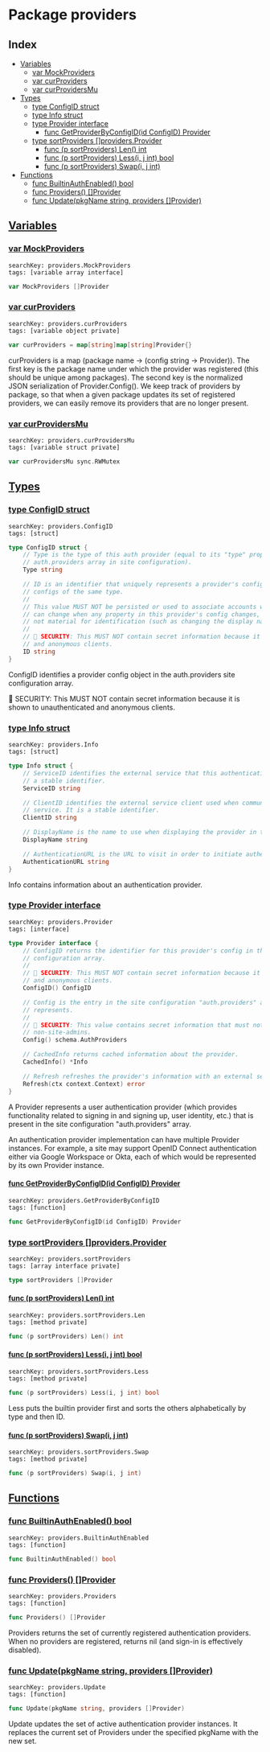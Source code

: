 # Package providers

## Index

* [Variables](#var)
    * [var MockProviders](#MockProviders)
    * [var curProviders](#curProviders)
    * [var curProvidersMu](#curProvidersMu)
* [Types](#type)
    * [type ConfigID struct](#ConfigID)
    * [type Info struct](#Info)
    * [type Provider interface](#Provider)
        * [func GetProviderByConfigID(id ConfigID) Provider](#GetProviderByConfigID)
    * [type sortProviders []providers.Provider](#sortProviders)
        * [func (p sortProviders) Len() int](#sortProviders.Len)
        * [func (p sortProviders) Less(i, j int) bool](#sortProviders.Less)
        * [func (p sortProviders) Swap(i, j int)](#sortProviders.Swap)
* [Functions](#func)
    * [func BuiltinAuthEnabled() bool](#BuiltinAuthEnabled)
    * [func Providers() []Provider](#Providers)
    * [func Update(pkgName string, providers []Provider)](#Update)


## <a id="var" href="#var">Variables</a>

### <a id="MockProviders" href="#MockProviders">var MockProviders</a>

```
searchKey: providers.MockProviders
tags: [variable array interface]
```

```Go
var MockProviders []Provider
```

### <a id="curProviders" href="#curProviders">var curProviders</a>

```
searchKey: providers.curProviders
tags: [variable object private]
```

```Go
var curProviders = map[string]map[string]Provider{}
```

curProviders is a map (package name -> (config string -> Provider)). The first key is the package name under which the provider was registered (this should be unique among packages). The second key is the normalized JSON serialization of Provider.Config().  We keep track of providers by package, so that when a given package updates its set of registered providers, we can easily remove its providers that are no longer present. 

### <a id="curProvidersMu" href="#curProvidersMu">var curProvidersMu</a>

```
searchKey: providers.curProvidersMu
tags: [variable struct private]
```

```Go
var curProvidersMu sync.RWMutex
```

## <a id="type" href="#type">Types</a>

### <a id="ConfigID" href="#ConfigID">type ConfigID struct</a>

```
searchKey: providers.ConfigID
tags: [struct]
```

```Go
type ConfigID struct {
	// Type is the type of this auth provider (equal to its "type" property in its entry in the
	// auth.providers array in site configuration).
	Type string

	// ID is an identifier that uniquely represents a provider's config among all other provider
	// configs of the same type.
	//
	// This value MUST NOT be persisted or used to associate accounts with this provider because it
	// can change when any property in this provider's config changes, even when those changes are
	// not material for identification (such as changing the display name).
	//
	// 🚨 SECURITY: This MUST NOT contain secret information because it is shown to unauthenticated
	// and anonymous clients.
	ID string
}
```

ConfigID identifies a provider config object in the auth.providers site configuration array. 

🚨 SECURITY: This MUST NOT contain secret information because it is shown to unauthenticated and anonymous clients. 

### <a id="Info" href="#Info">type Info struct</a>

```
searchKey: providers.Info
tags: [struct]
```

```Go
type Info struct {
	// ServiceID identifies the external service that this authentication provider represents. It is
	// a stable identifier.
	ServiceID string

	// ClientID identifies the external service client used when communicating with the external
	// service. It is a stable identifier.
	ClientID string

	// DisplayName is the name to use when displaying the provider in the UI.
	DisplayName string

	// AuthenticationURL is the URL to visit in order to initiate authenticating via this provider.
	AuthenticationURL string
}
```

Info contains information about an authentication provider. 

### <a id="Provider" href="#Provider">type Provider interface</a>

```
searchKey: providers.Provider
tags: [interface]
```

```Go
type Provider interface {
	// ConfigID returns the identifier for this provider's config in the auth.providers site
	// configuration array.
	//
	// 🚨 SECURITY: This MUST NOT contain secret information because it is shown to unauthenticated
	// and anonymous clients.
	ConfigID() ConfigID

	// Config is the entry in the site configuration "auth.providers" array that this provider
	// represents.
	//
	// 🚨 SECURITY: This value contains secret information that must not be shown to
	// non-site-admins.
	Config() schema.AuthProviders

	// CachedInfo returns cached information about the provider.
	CachedInfo() *Info

	// Refresh refreshes the provider's information with an external service, if any.
	Refresh(ctx context.Context) error
}
```

A Provider represents a user authentication provider (which provides functionality related to signing in and signing up, user identity, etc.) that is present in the site configuration "auth.providers" array. 

An authentication provider implementation can have multiple Provider instances. For example, a site may support OpenID Connect authentication either via Google Workspace or Okta, each of which would be represented by its own Provider instance. 

#### <a id="GetProviderByConfigID" href="#GetProviderByConfigID">func GetProviderByConfigID(id ConfigID) Provider</a>

```
searchKey: providers.GetProviderByConfigID
tags: [function]
```

```Go
func GetProviderByConfigID(id ConfigID) Provider
```

### <a id="sortProviders" href="#sortProviders">type sortProviders []providers.Provider</a>

```
searchKey: providers.sortProviders
tags: [array interface private]
```

```Go
type sortProviders []Provider
```

#### <a id="sortProviders.Len" href="#sortProviders.Len">func (p sortProviders) Len() int</a>

```
searchKey: providers.sortProviders.Len
tags: [method private]
```

```Go
func (p sortProviders) Len() int
```

#### <a id="sortProviders.Less" href="#sortProviders.Less">func (p sortProviders) Less(i, j int) bool</a>

```
searchKey: providers.sortProviders.Less
tags: [method private]
```

```Go
func (p sortProviders) Less(i, j int) bool
```

Less puts the builtin provider first and sorts the others alphabetically by type and then ID. 

#### <a id="sortProviders.Swap" href="#sortProviders.Swap">func (p sortProviders) Swap(i, j int)</a>

```
searchKey: providers.sortProviders.Swap
tags: [method private]
```

```Go
func (p sortProviders) Swap(i, j int)
```

## <a id="func" href="#func">Functions</a>

### <a id="BuiltinAuthEnabled" href="#BuiltinAuthEnabled">func BuiltinAuthEnabled() bool</a>

```
searchKey: providers.BuiltinAuthEnabled
tags: [function]
```

```Go
func BuiltinAuthEnabled() bool
```

### <a id="Providers" href="#Providers">func Providers() []Provider</a>

```
searchKey: providers.Providers
tags: [function]
```

```Go
func Providers() []Provider
```

Providers returns the set of currently registered authentication providers. When no providers are registered, returns nil (and sign-in is effectively disabled). 

### <a id="Update" href="#Update">func Update(pkgName string, providers []Provider)</a>

```
searchKey: providers.Update
tags: [function]
```

```Go
func Update(pkgName string, providers []Provider)
```

Update updates the set of active authentication provider instances. It replaces the current set of Providers under the specified pkgName with the new set. 

